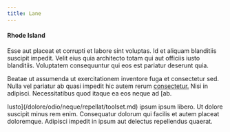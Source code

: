 ```yaml
---
title: Lane
---
```


#### Rhode Island

Esse aut placeat et corrupti et labore sint voluptas. Id et aliquam blanditiis suscipit impedit. Velit eius quia architecto totam qui aut officiis iusto blanditiis. Voluptatem consequuntur qui eos est pariatur deserunt quia.

Beatae ut assumenda ut exercitationem inventore fuga et consectetur sed. Nulla vel pariatur ab quasi impedit hic autem rerum [consectetur.](/voluptate/expedita/shoes.md) Nisi in adipisci. Necessitatibus quod itaque ea eos neque ad [ab.

Iusto](/dolore/odio/neque/repellat/toolset.md) ipsum ipsum libero. Ut dolore suscipit minus rem enim. Consequatur dolorum qui facilis et autem placeat doloremque. Adipisci impedit in ipsum aut delectus repellendus quaerat.
